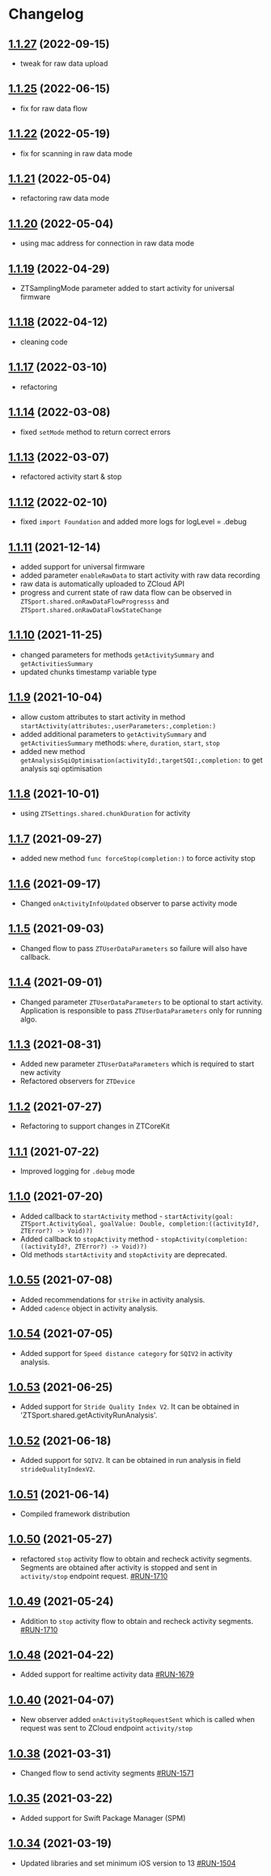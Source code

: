 # Changelog

## [1.1.27](https://github.com/zhortech/ztsportkit-ios-sdk.git/-/tags/1.1.26) (2022-09-15)

- tweak for raw data upload

## [1.1.25](https://github.com/zhortech/ztsportkit-ios-sdk.git/-/tags/1.1.25) (2022-06-15)

- fix for raw data flow

## [1.1.22](https://github.com/zhortech/ztsportkit-ios-sdk.git/-/tags/1.1.22) (2022-05-19)

- fix for scanning in raw data mode 

## [1.1.21](https://github.com/zhortech/ztsportkit-ios-sdk.git/-/tags/1.1.21) (2022-05-04)

- refactoring raw data mode

## [1.1.20](https://github.com/zhortech/ztsportkit-ios-sdk.git/-/tags/1.1.20) (2022-05-04)

- using mac address for connection in raw data mode

## [1.1.19](https://github.com/zhortech/ztsportkit-ios-sdk.git/-/tags/1.1.19) (2022-04-29)

- ZTSamplingMode parameter added to start activity for universal firmware

## [1.1.18](https://github.com/zhortech/ztsportkit-ios-sdk.git/-/tags/1.1.18) (2022-04-12)

- cleaning code

## [1.1.17](https://github.com/zhortech/ztsportkit-ios-sdk.git/-/tags/1.1.17) (2022-03-10)

- refactoring

## [1.1.14](https://github.com/zhortech/ztsportkit-ios-sdk.git/-/tags/1.1.14) (2022-03-08)

- fixed `setMode` method to return correct errors

## [1.1.13](https://github.com/zhortech/ztsportkit-ios-sdk.git/-/tags/1.1.13) (2022-03-07)

- refactored activity start & stop

## [1.1.12](https://github.com/zhortech/ztsportkit-ios-sdk.git/-/tags/1.1.12) (2022-02-10)

- fixed `import Foundation` and added more logs for logLevel = .debug

## [1.1.11](https://github.com/zhortech/ztsportkit-ios-sdk.git/-/tags/1.1.11) (2021-12-14)

- added support for universal firmware
- added parameter `enableRawData` to start activity with raw data recording
- raw data is automatically uploaded to ZCloud API
- progress and current state of raw data flow can be observed in `ZTSport.shared.onRawDataFlowProgresss` and `ZTSport.shared.onRawDataFlowStateChange`

## [1.1.10](https://github.com/zhortech/ztsportkit-ios-sdk.git/-/tags/1.1.10) (2021-11-25)

- changed parameters for methods `getActivitySummary` and `getActivitiesSummary`
- updated chunks timestamp variable type

## [1.1.9](https://github.com/zhortech/ztsportkit-ios-sdk.git/-/tags/1.1.9) (2021-10-04)

-  allow custom attributes to start activity in method `startActivity(attributes:,userParameters:,completion:)`
- added additional parameters to `getActivitySummary` and `getActivitiesSummary` methods: `where`,  `duration`, `start`, `stop` 
- added new method `getAnalysisSqiOptimisation(activityId:,targetSQI:,completion:` to get analysis sqi optimisation

## [1.1.8](https://github.com/zhortech/ztsportkit-ios-sdk.git/-/tags/1.1.8) (2021-10-01)

-  using `ZTSettings.shared.chunkDuration` for activity

## [1.1.7](https://github.com/zhortech/ztsportkit-ios-sdk.git/-/tags/1.1.7) (2021-09-27)

-  added new method `func forceStop(completion:)` to force activity stop

## [1.1.6](https://github.com/zhortech/ztsportkit-ios-sdk.git/-/tags/1.1.6) (2021-09-17)

-  Changed `onActivityInfoUpdated` observer to parse activity mode

## [1.1.5](https://github.com/zhortech/ztsportkit-ios-sdk.git/-/tags/1.1.5) (2021-09-03)

-  Changed flow to pass  `ZTUserDataParameters` so failure will also have callback.

## [1.1.4](https://github.com/zhortech/ztsportkit-ios-sdk.git/-/tags/1.1.4)  (2021-09-01)

-  Changed parameter  `ZTUserDataParameters` to be optional to start activity. Application is responsible to pass `ZTUserDataParameters` only for running algo.

## [1.1.3](https://github.com/zhortech/ztsportkit-ios-sdk.git/-/tags/1.1.3)  (2021-08-31)

- Added new parameter `ZTUserDataParameters` which is required to start new activity
- Refactored observers for `ZTDevice`

## [1.1.2](https://github.com/zhortech/ztsportkit-ios-sdk.git/-/tags/1.1.2) (2021-07-27)

- Refactoring to support changes in ZTCoreKit

## [1.1.1](https://github.com/zhortech/ztsportkit-ios-sdk.git/-/tags/1.1.1) (2021-07-22)

- Improved logging for `.debug` mode

## [1.1.0](https://github.com/zhortech/ztsportkit-ios-sdk.git/-/tags/1.1.0) (2021-07-20)

- Added callback to `startActivity` method - `startActivity(goal: ZTSport.ActivityGoal, goalValue: Double, completion:((activityId?, ZTError?) -> Void)?)` 
- Added callback to  `stopActivity` method - `stopActivity(completion:((activityId?, ZTError?) -> Void)?)`
- Old methods `startActivity` and `stopActivity` are deprecated. 

## [1.0.55](https://github.com/zhortech/ztsportkit-ios-sdk.git/-/tags/1.0.55) (2021-07-08)

- Added recommendations for `strike` in activity analysis.
- Added `cadence` object in activity analysis.

## [1.0.54](https://github.com/zhortech/ztsportkit-ios-sdk.git/-/tags/1.0.54) (2021-07-05)

- Added support for `Speed distance category` for `SQIV2` in activity analysis.

## [1.0.53](https://github.com/zhortech/ztsportkit-ios-sdk.git/-/tags/1.0.53) (2021-06-25)

- Added support for `Stride Quality Index V2`. It can be obtained in 'ZTSport.shared.getActivityRunAnalysis'.

## [1.0.52](https://github.com/zhortech/ztsportkit-ios-sdk.git/-/tags/1.0.52) (2021-06-18)

- Added support for `SQIV2`. It can be obtained in run analysis in field `strideQualityIndexV2`.

## [1.0.51](https://github.com/zhortech/ztsportkit-ios-sdk.git/-/tags/1.0.51) (2021-06-14)

- Compiled framework distribution

## [1.0.50](https://github.com/zhortech/ztsportkit-ios-sdk/-/tags/1.0.50) (2021-05-27)

- refactored `stop` activity flow to obtain and recheck activity segments. Segments are obtained after activity is stopped and sent in `activity/stop` endpoint request.    [\#RUN-1710](https://zhortech.atlassian.net/browse/RUN-1710)

## [1.0.49](https://github.com/zhortech/ztsportkit-ios-sdk/-/tags/1.0.49) (2021-05-24)

- Addition to `stop` activity flow to obtain and recheck activity segments.  [\#RUN-1710](https://zhortech.atlassian.net/browse/RUN-1710)

## [1.0.48](https://github.com/zhortech/ztsportkit-ios-sdk/-/tags/1.0.48) (2021-04-22)

- Added support for realtime activity data [\#RUN-1679](https://zhortech.atlassian.net/browse/RUN-1679)

## [1.0.40](https://github.com/zhortech/ztsportkit-ios-sdk/-/tags/1.0.40) (2021-04-07)

- New observer added `onActivityStopRequestSent` which is called when request was sent to ZCloud endpoint `activity/stop`

## [1.0.38](https://github.com/zhortech/ztsportkit-ios-sdk/-/tags/1.0.38) (2021-03-31)

- Changed flow to send activity segments [\#RUN-1571](https://zhortech.atlassian.net/browse/RUN-1571)

## [1.0.35](https://github.com/zhortech/ztsportkit-ios-sdk/-/tags/1.0.35) (2021-03-22)

- Added support for Swift Package Manager (SPM)

## [1.0.34](https://github.com/zhortech/ztsportkit-ios-sdk/-/tags/1.0.34) (2021-03-19)

- Updated libraries and set minimum iOS version to 13 [\#RUN-1504](https://zhortech.atlassian.net/browse/RUN-1504) 

